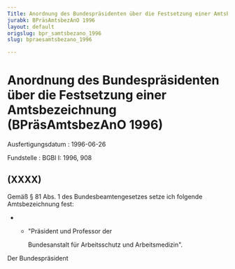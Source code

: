 ```yaml
---
Title: Anordnung des Bundespräsidenten über die Festsetzung einer Amtsbezeichnung
jurabk: BPräsAmtsbezAnO 1996
layout: default
origslug: bpr_samtsbezano_1996
slug: bpraesamtsbezano_1996

---
```


# Anordnung des Bundespräsidenten über die Festsetzung einer Amtsbezeichnung (BPräsAmtsbezAnO 1996)

Ausfertigungsdatum
:   1996-06-26

Fundstelle
:   BGBl I: 1996, 908



## (XXXX)

Gemäß § 81 Abs. 1 des Bundesbeamtengesetzes setze ich folgende
Amtsbezeichnung fest:

*
    *   "Präsident und Professor der

        Bundesanstalt für Arbeitsschutz und Arbeitsmedizin".







Der Bundespräsident

